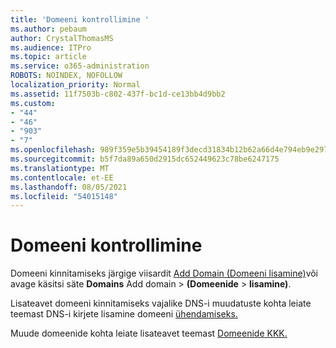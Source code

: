 ```yaml
---
title: 'Domeeni kontrollimine '
ms.author: pebaum
author: CrystalThomasMS
ms.audience: ITPro
ms.topic: article
ms.service: o365-administration
ROBOTS: NOINDEX, NOFOLLOW
localization_priority: Normal
ms.assetid: 11f7503b-c802-437f-bc1d-ce13bb4d9bb2
ms.custom:
- "44"
- "46"
- "903"
- "7"
ms.openlocfilehash: 989f359e5b39454189f3decd31834b12b62a66d4e794eb9e2977173effb80b60
ms.sourcegitcommit: b5f7da89a650d2915dc652449623c78be6247175
ms.translationtype: MT
ms.contentlocale: et-EE
ms.lasthandoff: 08/05/2021
ms.locfileid: "54015148"
---
```

# <a name="how-to-verify-your-domain"></a>Domeeni kontrollimine

Domeeni kinnitamiseks järgige viisardit [Add Domain (Domeeni lisamine)](https://admin.microsoft.com/Adminportal#/Domains/Wizard)või avage käsitsi säte **Domains** Add domain  >  **(Domeenide**  >  **lisamine)**.

Lisateavet domeeni kinnitamiseks vajalike DNS-i muudatuste kohta leiate teemast DNS-i kirjete lisamine domeeni [ühendamiseks.](/microsoft-365/admin/get-help-with-domains/create-dns-records-at-any-dns-hosting-provider)

Muude domeenide kohta leiate lisateavet teemast [Domeenide KKK.](/microsoft-365/admin/setup/domains-faq)
